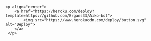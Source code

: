 
    <p align="center">
        <a href="https://heroku.com/deploy?template=https://github.com/Ergans33/Aiko-bot">
            <img src="https://www.herokucdn.com/deploy/button.svg" alt="Deploy">
        </a>
     </p>

